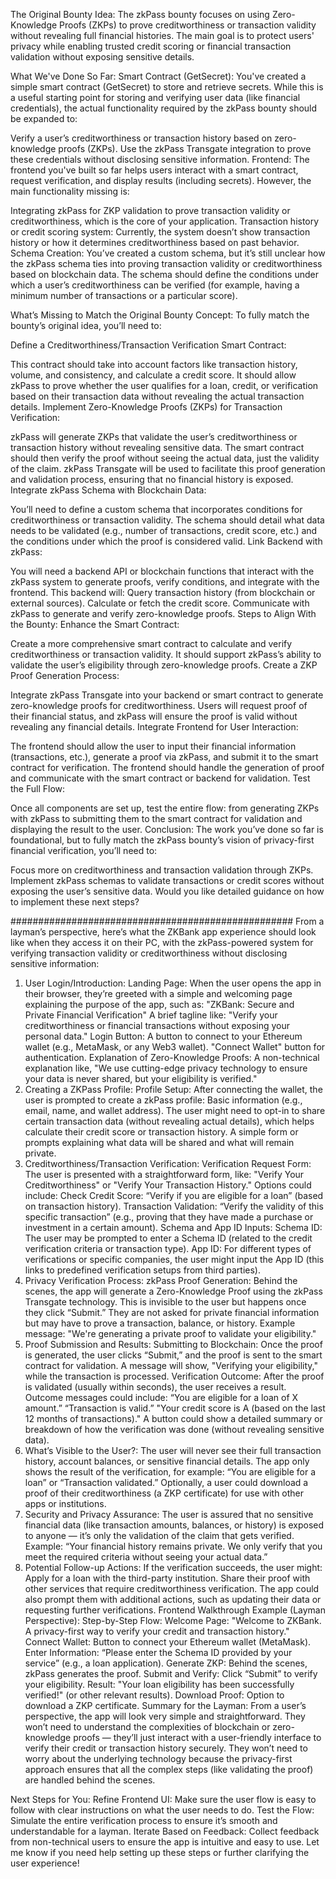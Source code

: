 


The Original Bounty Idea:
The zkPass bounty focuses on using Zero-Knowledge Proofs (ZKPs) to prove creditworthiness or transaction validity without revealing full financial histories. The main goal is to protect users' privacy while enabling trusted credit scoring or financial transaction validation without exposing sensitive details.

What We've Done So Far:
Smart Contract (GetSecret): You've created a simple smart contract (GetSecret) to store and retrieve secrets. While this is a useful starting point for storing and verifying user data (like financial credentials), the actual functionality required by the zkPass bounty should be expanded to:

Verify a user’s creditworthiness or transaction history based on zero-knowledge proofs (ZKPs).
Use the zkPass Transgate integration to prove these credentials without disclosing sensitive information.
Frontend: The frontend you've built so far helps users interact with a smart contract, request verification, and display results (including secrets). However, the main functionality missing is:

Integrating zkPass for ZKP validation to prove transaction validity or creditworthiness, which is the core of your application.
Transaction history or credit scoring system: Currently, the system doesn’t show transaction history or how it determines creditworthiness based on past behavior.
Schema Creation: You’ve created a custom schema, but it’s still unclear how the zkPass schema ties into proving transaction validity or creditworthiness based on blockchain data. The schema should define the conditions under which a user’s creditworthiness can be verified (for example, having a minimum number of transactions or a particular score).

What’s Missing to Match the Original Bounty Concept:
To fully match the bounty’s original idea, you’ll need to:

Define a Creditworthiness/Transaction Verification Smart Contract:

This contract should take into account factors like transaction history, volume, and consistency, and calculate a credit score.
It should allow zkPass to prove whether the user qualifies for a loan, credit, or verification based on their transaction data without revealing the actual transaction details.
Implement Zero-Knowledge Proofs (ZKPs) for Transaction Verification:

zkPass will generate ZKPs that validate the user’s creditworthiness or transaction history without revealing sensitive data.
The smart contract should then verify the proof without seeing the actual data, just the validity of the claim.
zkPass Transgate will be used to facilitate this proof generation and validation process, ensuring that no financial history is exposed.
Integrate zkPass Schema with Blockchain Data:

You’ll need to define a custom schema that incorporates conditions for creditworthiness or transaction validity.
The schema should detail what data needs to be validated (e.g., number of transactions, credit score, etc.) and the conditions under which the proof is considered valid.
Link Backend with zkPass:

You will need a backend API or blockchain functions that interact with the zkPass system to generate proofs, verify conditions, and integrate with the frontend. This backend will:
Query transaction history (from blockchain or external sources).
Calculate or fetch the credit score.
Communicate with zkPass to generate and verify zero-knowledge proofs.
Steps to Align With the Bounty:
Enhance the Smart Contract:

Create a more comprehensive smart contract to calculate and verify creditworthiness or transaction validity. It should support zkPass’s ability to validate the user’s eligibility through zero-knowledge proofs.
Create a ZKP Proof Generation Process:

Integrate zkPass Transgate into your backend or smart contract to generate zero-knowledge proofs for creditworthiness.
Users will request proof of their financial status, and zkPass will ensure the proof is valid without revealing any financial details.
Integrate Frontend for User Interaction:

The frontend should allow the user to input their financial information (transactions, etc.), generate a proof via zkPass, and submit it to the smart contract for verification.
The frontend should handle the generation of proof and communicate with the smart contract or backend for validation.
Test the Full Flow:

Once all components are set up, test the entire flow: from generating ZKPs with zkPass to submitting them to the smart contract for validation and displaying the result to the user.
Conclusion:
The work you’ve done so far is foundational, but to fully match the zkPass bounty’s vision of privacy-first financial verification, you’ll need to:

Focus more on creditworthiness and transaction validation through ZKPs.
Implement zkPass schemas to validate transactions or credit scores without exposing the user’s sensitive data.
Would you like detailed guidance on how to implement these next steps?



###################################################
From a layman’s perspective, here’s what the ZKBank app experience should look like when they access it on their PC, with the zkPass-powered system for verifying transaction validity or creditworthiness without disclosing sensitive information:

1. User Login/Introduction:
Landing Page: When the user opens the app in their browser, they’re greeted with a simple and welcoming page explaining the purpose of the app, such as:
"ZKBank: Secure and Private Financial Verification"
A brief tagline like: "Verify your creditworthiness or financial transactions without exposing your personal data."
Login Button:
A button to connect to your Ethereum wallet (e.g., MetaMask, or any Web3 wallet).
"Connect Wallet" button for authentication.
Explanation of Zero-Knowledge Proofs: A non-technical explanation like, "We use cutting-edge privacy technology to ensure your data is never shared, but your eligibility is verified."
2. Creating a ZKPass Profile:
Profile Setup: After connecting the wallet, the user is prompted to create a zkPass profile:
Basic information (e.g., email, name, and wallet address).
The user might need to opt-in to share certain transaction data (without revealing actual details), which helps calculate their credit score or transaction history.
A simple form or prompts explaining what data will be shared and what will remain private.
3. Creditworthiness/Transaction Verification:
Verification Request Form:
The user is presented with a straightforward form, like: "Verify Your Creditworthiness" or "Verify Your Transaction History."
Options could include:
Check Credit Score: “Verify if you are eligible for a loan” (based on transaction history).
Transaction Validation: “Verify the validity of this specific transaction” (e.g., proving that they have made a purchase or investment in a certain amount).
Schema and App ID Inputs:
Schema ID: The user may be prompted to enter a Schema ID (related to the credit verification criteria or transaction type).
App ID: For different types of verifications or specific companies, the user might input the App ID (this links to predefined verification setups from third parties).
4. Privacy Verification Process:
zkPass Proof Generation:
Behind the scenes, the app will generate a Zero-Knowledge Proof using the zkPass Transgate technology. This is invisible to the user but happens once they click “Submit.”
They are not asked for private financial information but may have to prove a transaction, balance, or history.
Example message: "We're generating a private proof to validate your eligibility."
5. Proof Submission and Results:
Submitting to Blockchain:
Once the proof is generated, the user clicks “Submit,” and the proof is sent to the smart contract for validation.
A message will show, "Verifying your eligibility," while the transaction is processed.
Verification Outcome:
After the proof is validated (usually within seconds), the user receives a result.
Outcome messages could include:
“You are eligible for a loan of X amount.”
“Transaction is valid.”
"Your credit score is A (based on the last 12 months of transactions)."
A button could show a detailed summary or breakdown of how the verification was done (without revealing sensitive data).
6. What’s Visible to the User?:
The user will never see their full transaction history, account balances, or sensitive financial details.
The app only shows the result of the verification, for example:
“You are eligible for a loan” or “Transaction validated.”
Optionally, a user could download a proof of their creditworthiness (a ZKP certificate) for use with other apps or institutions.
7. Security and Privacy Assurance:
The user is assured that no sensitive financial data (like transaction amounts, balances, or history) is exposed to anyone — it’s only the validation of the claim that gets verified.
Example: “Your financial history remains private. We only verify that you meet the required criteria without seeing your actual data.”
8. Potential Follow-up Actions:
If the verification succeeds, the user might:
Apply for a loan with the third-party institution.
Share their proof with other services that require creditworthiness verification.
The app could also prompt them with additional actions, such as updating their data or requesting further verifications.
Frontend Walkthrough Example (Layman Perspective):
Step-by-Step Flow:
Welcome Page: "Welcome to ZKBank. A privacy-first way to verify your credit and transaction history."
Connect Wallet: Button to connect your Ethereum wallet (MetaMask).
Enter Information: “Please enter the Schema ID provided by your service” (e.g., a loan application).
Generate ZKP: Behind the scenes, zkPass generates the proof.
Submit and Verify: Click “Submit” to verify your eligibility.
Result: "Your loan eligibility has been successfully verified!" (or other relevant results).
Download Proof: Option to download a ZKP certificate.
Summary for the Layman:
From a user’s perspective, the app will look very simple and straightforward. They won’t need to understand the complexities of blockchain or zero-knowledge proofs — they’ll just interact with a user-friendly interface to verify their credit or transaction history securely. They won’t need to worry about the underlying technology because the privacy-first approach ensures that all the complex steps (like validating the proof) are handled behind the scenes.

Next Steps for You:
Refine Frontend UI: Make sure the user flow is easy to follow with clear instructions on what the user needs to do.
Test the Flow: Simulate the entire verification process to ensure it’s smooth and understandable for a layman.
Iterate Based on Feedback: Collect feedback from non-technical users to ensure the app is intuitive and easy to use.
Let me know if you need help setting up these steps or further clarifying the user experience!







